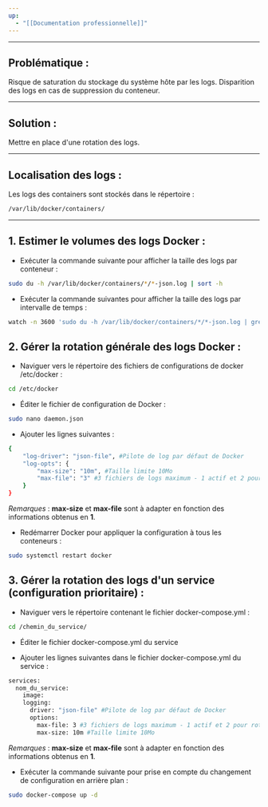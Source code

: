 ```yaml
---
up:
  - "[[Documentation professionnelle]]"
---
```


---
## Problématique :

Risque de saturation du stockage du système hôte par les logs.
Disparition des logs en cas de suppression du conteneur.

---
## Solution :

Mettre en place d'une rotation des logs.

---
## Localisation des logs :

Les logs des containers sont stockés dans le répertoire :
```bash
/var/lib/docker/containers/
```

---
## 1. Estimer le volumes des logs Docker :

- Exécuter la commande suivante pour afficher la taille des logs par conteneur :
```bash
sudo du -h /var/lib/docker/containers/*/*-json.log | sort -h
```

- Exécuter la commande suivantes pour afficher la taille des logs par intervalle de temps :
```bash
watch -n 3600 'sudo du -h /var/lib/docker/containers/*/*-json.log | grep total' 
```

## 2. Gérer la rotation générale des logs Docker :

- Naviguer vers le répertoire des fichiers de configurations de docker /etc/docker :
```bash
cd /etc/docker
```

- Éditer le fichier de configuration de Docker :
```bash
sudo nano daemon.json
```

- Ajouter les lignes suivantes :
```bash
{
	"log-driver": "json-file", #Pilote de log par défaut de Docker
	"log-opts": {
		"max-size": "10m", #Taille limite 10Mo
		"max-file": "3" #3 fichiers de logs maximum - 1 actif et 2 pour rotation
	}
}
```
_Remarques_ : **max-size** et **max-file** sont à adapter en fonction des informations obtenus en **1**.

- Redémarrer Docker pour appliquer la configuration à tous les conteneurs :
```bash
sudo systemctl restart docker
```

## 3. Gérer la rotation des logs d'un service (configuration prioritaire) :

- Naviguer vers le répertoire contenant le fichier docker-compose.yml :
```bash
cd /chemin_du_service/
```

- Éditer le fichier docker-compose.yml du service

- Ajouter les lignes suivantes dans le fichier docker-compose.yml du service :
```bash
services:
  nom_du_service:
    image: 
	logging:
	  driver: "json-file" #Pilote de log par défaut de Docker
	  options:
	    max-file: 3 #3 fichiers de logs maximum - 1 actif et 2 pour rotation
	    max-size: 10m #Taille limite 10Mo
```
_Remarques_ : **max-size** et **max-file** sont à adapter en fonction des informations obtenus en **1**.

- Exécuter la commande suivante pour prise en compte du changement de configuration en arrière plan :
```bash
sudo docker-compose up -d
```

